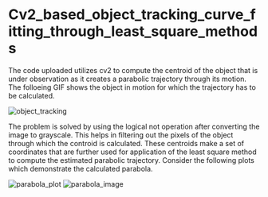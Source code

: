 # Cv2_based_object_tracking_curve_fitting_through_least_square_methods
The code uploaded utilizes cv2 to compute the centroid of the object that is under observation as it creates a parabolic trajectory through its motion. The folloeing GIF shows the object in motion for 
which the trajectory has to be calculated.

![object_tracking](https://github.com/user-attachments/assets/b8413abf-ed22-414f-84c7-2c9f9c4ee7b0)

The problem is solved by using the logical not operation after converting the image to grayscale. This helps in filtering out the pixels of the object through which the controid is calculated.
These centroids make a set of coordinates that are further used for application of the least square method to compute the estimated parabolic trajectory. Consider the following plots which demonstrate
the calculated parabola.

![parabola_plot](https://github.com/user-attachments/assets/03a620c8-88cc-4930-872a-fe77894e8b0c)
![parabola_image](https://github.com/user-attachments/assets/1a1e1b42-3a4f-4d88-b0c1-e986c241ce90)
